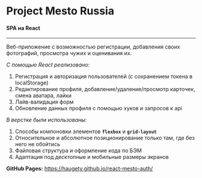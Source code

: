 # **Project Mesto Russia**
#### **SPA на React**
----
Веб-приложение с возможностью регистрации, добавления своих фотографий, просмотра чужих и оценивания их.

_С помощью React реализовано:_
1. Регистрация и авторизация пользователей (с сохранением токена в localStorage)
2. Редактирование профиля, добавление/удаление/просмотр карточек, смена аватара, лайки
3. Лайв-валидация форм
4. Обновление данных профиля с помощью хуков и запросов к api

_В верстке были использованы:_
1. Способы компоновки элементов **```flexbox```** и **```grid-layout```**
2. Относительное и абсолютное позиционирование только там, где без него не обойтись
3. Файловая структура и оформление кода по БЭМ
4. Адаптация под десктопные и мобильные размеры экранов

**GitHub Pages:** https://haugety.github.io/react-mesto-auth/
